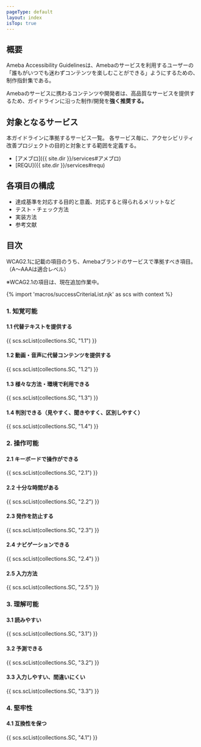 ```yaml
---
pageType: default
layout: index
isTop: true
---
```


## 概要

Ameba Accessibility Guidelinesは、Amebaのサービスを利用するユーザーの「誰もがいつでも迷わずコンテンツを楽しむことができる」ようにするための、制作指針集である。

Amebaのサービスに携わるコンテンツや開発者は、高品質なサービスを提供するため、ガイドラインに沿った制作/開発を**強く推奨する。**

## 対象となるサービス

本ガイドラインに準拠するサービス一覧。
各サービス毎に、アクセシビリティ改善プロジェクトの目的と対象とする範囲を定義する。

- [アメブロ]({{ site.dir }}/services#アメブロ)
- [REQU]({{ site.dir }}/services#requ)

## 各項目の構成

- 達成基準を対応する目的と意義、対応すると得られるメリットなど
- テスト・チェック方法
- 実装方法
- 参考文献

## 目次

WCAG2.1に記載の項目のうち、Amebaブランドのサービスで準拠すべき項目。（A〜AAAは適合レベル）

※WCAG2.1の項目は、現在追加作業中。

{% import 'macros/successCriteriaList.njk' as scs with context %}

### 1. 知覚可能

#### 1.1 代替テキストを提供する

{{ scs.scList(collections.SC, "1.1") }}

#### 1.2 動画・音声に代替コンテンツを提供する

{{ scs.scList(collections.SC, "1.2") }}

#### 1.3 様々な方法・環境で利用できる

{{ scs.scList(collections.SC, "1.3") }}

#### 1.4 判別できる（見やすく、聞きやすく、区別しやすく）

{{ scs.scList(collections.SC, "1.4") }}

### 2. 操作可能

#### 2.1 キーボードで操作ができる

{{ scs.scList(collections.SC, "2.1") }}

#### 2.2 十分な時間がある

{{ scs.scList(collections.SC, "2.2") }}

#### 2.3 発作を防止する

{{ scs.scList(collections.SC, "2.3") }}

#### 2.4 ナビゲーションできる

{{ scs.scList(collections.SC, "2.4") }}

#### 2.5 入力方法

{{ scs.scList(collections.SC, "2.5") }}

### 3. 理解可能

#### 3.1 読みやすい

{{ scs.scList(collections.SC, "3.1") }}

#### 3.2 予測できる

{{ scs.scList(collections.SC, "3.2") }}

#### 3.3 入力しやすい、間違いにくい

{{ scs.scList(collections.SC, "3.3") }}

### 4. 堅牢性

#### 4.1 互換性を保つ

{{ scs.scList(collections.SC, "4.1") }}
